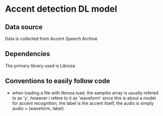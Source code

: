 # Accent detection DL model

## Data source

Data is collected from Accent Speech Archive

## Dependencies

The primary library used is Librosa

## Conventions to easily follow code

- when loading a file with librosa.load, the samples array is usually refered to as 'y', however i refere to it as 'waveform'
since this is about a model for accent recognition, the label is the accent itself, the audio is simply audio = (waveform, label)
